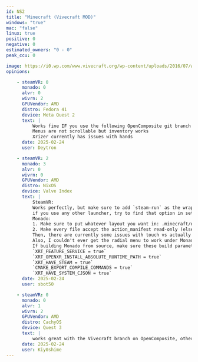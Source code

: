 ```yaml
---
id: NS2
title: "Minecraft (Vivecraft MOD)"
windows: "true"
mac: "false"
linux: true
positive: 0
negative: 0
estimated_owners: "0 - 0"
peak_ccu: 0

image: https://i0.wp.com/www.vivecraft.org/wp-content/uploads/2016/07/wesYwME.png?w=650&ssl=1
opinions:

    - steamVR: 0
      monado: 0
      alvr: 0
      wivrn: 2
      GPUVendor: AMD
      distro: Fedora 41
      device: Meta Quest 2
      text: |
          Works fine IF you use the following OpenComposite git branch : https://gitlab.com/OrionMoonclaw/OpenOVR/-/tree/priorities t ofix input getting stuck (use Envision to easily switch branch)
          Menus are not scrollable but inventory works
          Xrizer currently has issues with hands
      date: 2025-02-24
      user: Deytron

    - steamVR: 2
      monado: 3
      alvr: 0
      wivrn: 0
      GPUVendor: AMD
      distro: NixOS
      device: Valve Index
      text: |
          SteamVR:
          Works perfectly, but make sure to add `steam-run` as the wrapped command under custom commands if you use Prismlauncher,
          if you use any other launcher, try to find that option in settings if it exists.
          Monado:
          1. Make sure to put whatever layout you want in: .minecraft/openvr/input/
          2. Make every file accept the action_manifest read-only (else vivecraft will overwrite it)
          Then, there are currently some issues with touch vs actually pushing buttons, so try to avoid mapping anything to touch.
          Also, I couldn't ever get the radial menu to work under Monado, so make sure to map anything important in there to a button.
          If building Monado from source, make sure these build parameters are active:
          `XRT_FEATURE_SERVICE = true`
          `XRT_OPENXR_INSTALL_ABSOLUTE_RUNTIME_PATH = true`
          `XRT_HAVE_STEAM = true`
          `CMAKE_EXPORT_COMPILE_COMMANDS = true`
          `XRT_HAVE_SYSTEM_CJSON = true`
      date: 2025-02-24
      user: sbot50

    - steamVR: 0
      monado: 0
      alvr: 1
      wivrn: 2
      GPUVendor: AMD
      distro: CachyOS
      device: Quest 3
      text: |
          works great with the Vivecraft branch on OpenComposite, otherwise there are some input-related issues
      date: 2025-02-24
      user: Kiy0shime
---
```

